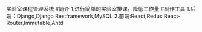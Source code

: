 实验室课程管理系统
#简介
1.进行简单的实验室排课，降低工作量
#制作工具
1.后端：Django,Django Restframework,MySQL
2.前端:React,Redux,React-Router,Immutable,Antd